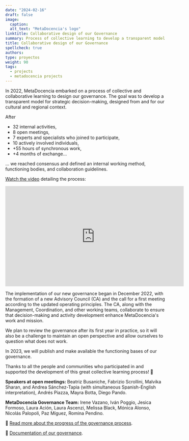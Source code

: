 ```yaml
---
date: "2024-02-16"
draft: false
image:
  caption: 
  alt_text: "MetaDocencia's logo"
linktitle: Collaborative design of our Governance
summary: Process of collective learning to develop a transparent model for strategic decision-making, designed from and for our cultural and regional context. 
title: Collaborative design of our Governance
spellcheck: true
authors: 
type: proyectos
weight: 90
tags:
  - projects
  - metadocencia projects
---
```


In 2022, MetaDocencia embarked on a process of collective and collaborative learning to design our governance. The goal was to develop a transparent model for strategic decision-making, designed from and for our cultural and regional context.

After

- 32 internal activities,
- 8 open meetings,
- 7 experts and specialists who joined to participate,
- 10 actively involved individuals,
- +55 hours of synchronous work,
- +4 months of exchange...

... we reached consensus and defined an internal working method, functioning bodies, and collaboration guidelines.

[Watch the video](https://youtube.com/watch?v=02NLFbEwgmQ&feature=shares) detailing the process:

<iframe width="560" height="315" src="https://www.youtube.com/embed/02NLFbEwgmQ" title="YouTube video player" frameborder="0" allow="accelerometer; autoplay; clipboard-write; encrypted-media; gyroscope; picture-in-picture; web-share" allowfullscreen></iframe>

The implementation of our new governance began in December 2022, with the formation of a new Advisory Council (CA) and the call for a first meeting according to the updated operating principles. The CA, along with the Management, Coordination, and other working teams, collaborate to ensure that decision-making and activity development enhance MetaDocencia's work and mission.

We plan to review the governance after its first year in practice, so it will also be a challenge to maintain an open perspective and allow ourselves to question what does not work.

In 2023, we will publish and make available the functioning bases of our governance.

Thanks to all the people and communities who participated in and supported the development of this great collective learning process! 💪

**Speakers at open meetings:** Beatriz Busaniche, Fabrizio Scrollini, Malvika Sharan, and Andrea Sánchez-Tapia (with simultaneous Spanish-English interpretation), Andrés Piazza, Mayra Botta, Diego Pando.

**MetaDocencia Governance Team:** Irene Vazano, Iván Poggio, Jesica Formoso, Laura Ación, Laura Ascenzi, Melissa Black, Mónica Alonso, Nicolás Palopoli, Paz Míguez, Romina Pendino.

🔗 [Read more about the progress of the governance process](https://zenodo.org/record/7392334#.Y7gW6XaZNPY).

🔗 [Documentation of our governance](https://zenodo.org/record/7399003#.Y7gfDnaZNPZ).


